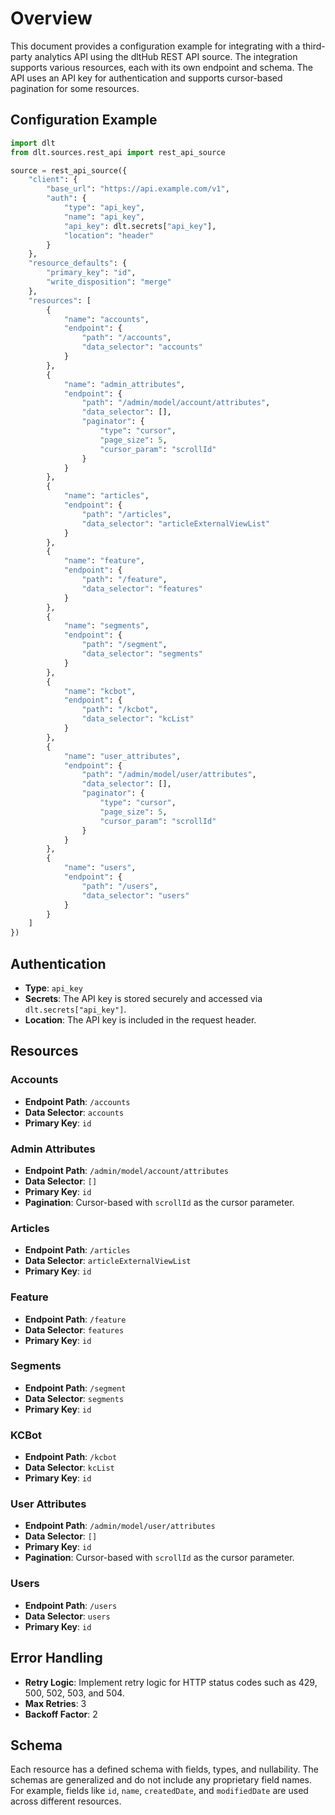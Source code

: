 # Overview

This document provides a configuration example for integrating with a third-party analytics API using the dltHub REST API source. The integration supports various resources, each with its own endpoint and schema. The API uses an API key for authentication and supports cursor-based pagination for some resources.

## Configuration Example

```python
import dlt
from dlt.sources.rest_api import rest_api_source

source = rest_api_source({
    "client": {
        "base_url": "https://api.example.com/v1",
        "auth": {
            "type": "api_key",
            "name": "api_key",
            "api_key": dlt.secrets["api_key"],
            "location": "header"
        }
    },
    "resource_defaults": {
        "primary_key": "id",
        "write_disposition": "merge"
    },
    "resources": [
        {
            "name": "accounts",
            "endpoint": {
                "path": "/accounts",
                "data_selector": "accounts"
            }
        },
        {
            "name": "admin_attributes",
            "endpoint": {
                "path": "/admin/model/account/attributes",
                "data_selector": [],
                "paginator": {
                    "type": "cursor",
                    "page_size": 5,
                    "cursor_param": "scrollId"
                }
            }
        },
        {
            "name": "articles",
            "endpoint": {
                "path": "/articles",
                "data_selector": "articleExternalViewList"
            }
        },
        {
            "name": "feature",
            "endpoint": {
                "path": "/feature",
                "data_selector": "features"
            }
        },
        {
            "name": "segments",
            "endpoint": {
                "path": "/segment",
                "data_selector": "segments"
            }
        },
        {
            "name": "kcbot",
            "endpoint": {
                "path": "/kcbot",
                "data_selector": "kcList"
            }
        },
        {
            "name": "user_attributes",
            "endpoint": {
                "path": "/admin/model/user/attributes",
                "data_selector": [],
                "paginator": {
                    "type": "cursor",
                    "page_size": 5,
                    "cursor_param": "scrollId"
                }
            }
        },
        {
            "name": "users",
            "endpoint": {
                "path": "/users",
                "data_selector": "users"
            }
        }
    ]
})
```

## Authentication

- **Type**: `api_key`
- **Secrets**: The API key is stored securely and accessed via `dlt.secrets["api_key"]`.
- **Location**: The API key is included in the request header.

## Resources

### Accounts
- **Endpoint Path**: `/accounts`
- **Data Selector**: `accounts`
- **Primary Key**: `id`

### Admin Attributes
- **Endpoint Path**: `/admin/model/account/attributes`
- **Data Selector**: `[]`
- **Primary Key**: `id`
- **Pagination**: Cursor-based with `scrollId` as the cursor parameter.

### Articles
- **Endpoint Path**: `/articles`
- **Data Selector**: `articleExternalViewList`
- **Primary Key**: `id`

### Feature
- **Endpoint Path**: `/feature`
- **Data Selector**: `features`
- **Primary Key**: `id`

### Segments
- **Endpoint Path**: `/segment`
- **Data Selector**: `segments`
- **Primary Key**: `id`

### KCBot
- **Endpoint Path**: `/kcbot`
- **Data Selector**: `kcList`
- **Primary Key**: `id`

### User Attributes
- **Endpoint Path**: `/admin/model/user/attributes`
- **Data Selector**: `[]`
- **Primary Key**: `id`
- **Pagination**: Cursor-based with `scrollId` as the cursor parameter.

### Users
- **Endpoint Path**: `/users`
- **Data Selector**: `users`
- **Primary Key**: `id`

## Error Handling

- **Retry Logic**: Implement retry logic for HTTP status codes such as 429, 500, 502, 503, and 504.
- **Max Retries**: 3
- **Backoff Factor**: 2

## Schema

Each resource has a defined schema with fields, types, and nullability. The schemas are generalized and do not include any proprietary field names. For example, fields like `id`, `name`, `createdDate`, and `modifiedDate` are used across different resources.